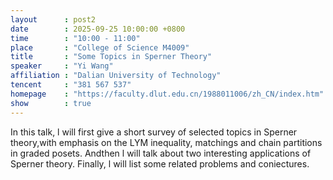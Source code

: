 ```yaml
---
layout      : post2
date        : 2025-09-25 10:00:00 +0800
time        : "10:00 - 11:00"
place       : "College of Science M4009"
title       : "Some Topics in Sperner Theory"
speaker     : "Yi Wang"
affiliation : "Dalian University of Technology"
tencent     : "381 567 537"
homepage    : "https://faculty.dlut.edu.cn/1988011006/zh_CN/index.htm"
show        : true
---
```

In this talk, l will first give a short survey of selected topics in Sperner theory,with emphasis on the LYM inequality, matchings and chain partitions in graded posets. Andthen l will talk about two interesting applications of Sperner theory. Finally, l will list some related problems and coniectures.

